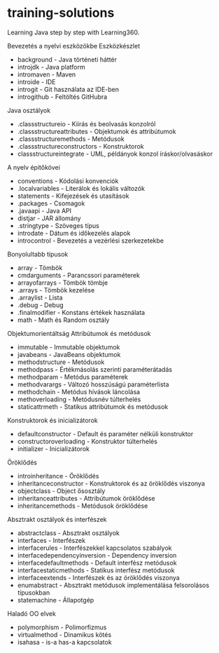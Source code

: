 # training-solutions

Learning Java step by step with Learning360.

Bevezetés a nyelvi eszközökbe
Eszközkészlet

- background - Java történeti háttér
- introjdk - Java platform
- intromaven - Maven
- introide - IDE
- introgit - Git használata az IDE-ben
- introgithub - Feltöltés GitHubra

Java osztályok

-  .classstructureio - Kiírás és beolvasás konzolról
-  .classstructureattributes - Objektumok és attribútumok
-  .classstructuremethods - Metódusok
-  .classstructureconstructors - Konstruktorok
-  classstructureintegrate - UML, példányok konzol íráskor/olvasáskor

A nyelv építőkövei

- conventions - Kódolási konvenciók
- .localvariables - Literálok és lokális változók
- statements - Kifejezések és utasítások
- .packages - Csomagok
- .javaapi - Java API
- distjar - JAR állomány
- .stringtype - Szöveges típus
- introdate - Dátum és időkezelés alapok
- introcontrol - Bevezetés a vezérlési szerkezetekbe

Bonyolultabb típusok

- array - Tömbök
- cmdarguments - Parancssori paraméterek
- arrayofarrays - Tömbök tömbje
- .arrays - Tömbök kezelése
- .arraylist - Lista
- .debug - Debug
- .finalmodifier - Konstans értékek használata
- math - Math és Random osztály


Objektumorientáltság
Attribútumok és metódusok

- immutable - Immutable objektumok
- javabeans - JavaBeans objektumok
- methodstructure - Metódusok
- methodpass - Értékmásolás szerinti paraméterátadás
- methodparam - Metódus paraméterek
- methodvarargs - Változó hosszúságú paraméterlista
- methodchain - Metódus hívások láncolása
- methoverloading - Metódusnév túlterhelés
- staticattrmeth - Statikus attribútumok és metódusok

Konstruktorok és inicializátorok

- defaultconstructor - Default és paraméter nélküli konstruktor
- constructoroverloading - Konstruktor túlterhelés
- initializer - Inicializátorok

Öröklődés

- introinheritance - Öröklődés
- inheritanceconstructor - Konstruktorok és az öröklődés viszonya
- objectclass - Object ősosztály
- inheritanceattributes - Attribútumok öröklődése
- inheritancemethods - Metódusok öröklődése

Absztrakt osztályok és interfészek

- abstractclass - Absztrakt osztályok
- interfaces - Interfészek
- interfacerules - Interfészekkel kapcsolatos szabályok
- interfacedependencyinversion - Dependency inversion
- interfacedefaultmethods - Default interfész metódusok
- interfacestaticmethods - Statikus interfész metódusok
- interfaceextends - Interfészek és az öröklődés viszonya
- enumabstract - Absztrakt metódusok implementálása felsorolásos típusokban
- statemachine - Állapotgép

Haladó OO elvek

- polymorphism - Polimorfizmus
- virtualmethod - Dinamikus kötés
- isahasa - is-a has-a kapcsolatok

